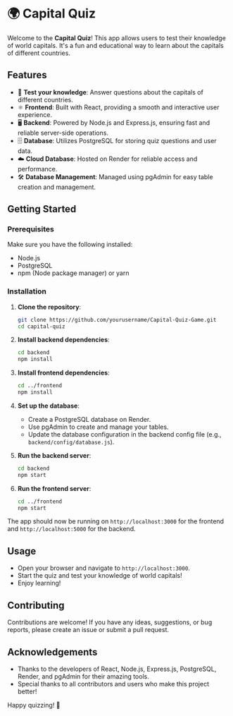# 🌍 Capital Quiz

Welcome to the **Capital Quiz**! This app allows users to test their knowledge of world capitals. It's a fun and educational way to learn about the capitals of different countries.

## Features

- 📝 **Test your knowledge**: Answer questions about the capitals of different countries.
- ⚛️ **Frontend**: Built with React, providing a smooth and interactive user experience.
- 🖥️ **Backend**: Powered by Node.js and Express.js, ensuring fast and reliable server-side operations.
- 🗄️ **Database**: Utilizes PostgreSQL for storing quiz questions and user data.
- ☁️ **Cloud Database**: Hosted on Render for reliable access and performance.
- 🛠️ **Database Management**: Managed using pgAdmin for easy table creation and management.

## Getting Started

### Prerequisites

Make sure you have the following installed:

- Node.js
- PostgreSQL
- npm (Node package manager) or yarn

### Installation

1. **Clone the repository**:
    ```bash
    git clone https://github.com/yourusername/Capital-Quiz-Game.git
    cd capital-quiz
    ```

2. **Install backend dependencies**:
    ```bash
    cd backend
    npm install
    ```

3. **Install frontend dependencies**:
    ```bash
    cd ../frontend
    npm install
    ```

4. **Set up the database**:
    - Create a PostgreSQL database on Render.
    - Use pgAdmin to create and manage your tables.
    - Update the database configuration in the backend config file (e.g., `backend/config/database.js`).

5. **Run the backend server**:
    ```bash
    cd backend
    npm start
    ```

6. **Run the frontend server**:
    ```bash
    cd ../frontend
    npm start
    ```

The app should now be running on `http://localhost:3000` for the frontend and `http://localhost:5000` for the backend.

## Usage

- Open your browser and navigate to `http://localhost:3000`.
- Start the quiz and test your knowledge of world capitals!
- Enjoy learning!

## Contributing

Contributions are welcome! If you have any ideas, suggestions, or bug reports, please create an issue or submit a pull request.


## Acknowledgements

- Thanks to the developers of React, Node.js, Express.js, PostgreSQL, Render, and pgAdmin for their amazing tools.
- Special thanks to all contributors and users who make this project better!

Happy quizzing! 🎉
